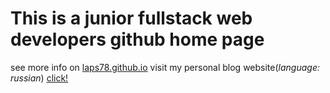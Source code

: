 # This is a junior fullstack web developers github home page

see more info on [laps78.github.io](https://laps78.github.io)
visit my personal blog website(_language: russian_) [click!](https://prolaps.uxp.ru)
